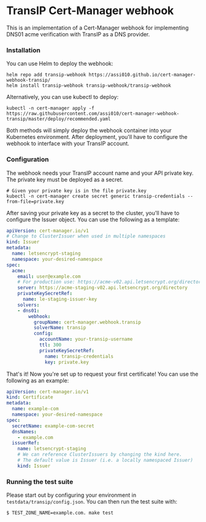 # TransIP Cert-Manager webhook

This is an implementation of a Cert-Manager webhook for implementing DNS01 acme verification with TransIP as a DNS provider.

### Installation

You can use Helm to deploy the webhook:

```shell script
helm repo add transip-webhook https://assi010.github.io/cert-manager-webhook-transip/
helm install transip-webhook transip-webhook/transip-webhook
```

Alternatively, you can use kubectl to deploy:

```shell script
kubectl -n cert-manager apply -f https://raw.githubusercontent.com/assi010/cert-manager-webhook-transip/master/deploy/recommended.yaml
```

Both methods will simply deploy the webhook container into your Kubernetes environment. After deployment, you'll have to configure the webhook to interface with your TransIP account.

### Configuration

The webhook needs your TransIP account name and your API private key. The private key must be deployed as a secret.

```shell script
# Given your private key is in the file private.key
kubectl -n cert-manager create secret generic transip-credentials --from-file=private.key
```

After saving your private key as a secret to the cluster, you'll have to configure the Issuer object. You can use the following as a template:
```yaml
apiVersion: cert-manager.io/v1
# Change to ClusterIssuer when used in multiple namespaces
kind: Issuer 
metadata:
  name: letsencrypt-staging
  namespace: your-desired-namespace
spec:
  acme:
    email: user@example.com
    # For production use: https://acme-v02.api.letsencrypt.org/directory
    server: https://acme-staging-v02.api.letsencrypt.org/directory
    privateKeySecretRef:
      name: le-staging-issuer-key
    solvers:
    - dns01:
        webhook:
          groupName: cert-manager.webhook.transip
          solverName: transip
          config:
            accountName: your-transip-username
            ttl: 300
            privateKeySecretRef:
              name: transip-credentials
              key: private.key
```

That's it! Now you're set up to request your first certificate!
You can use the following as an example:

```yaml
apiVersion: cert-manager.io/v1
kind: Certificate
metadata:
  name: example-com
  namespace: your-desired-namespace
spec:
  secretName: example-com-secret
  dnsNames:
    - example.com
  issuerRef:
    name: letsencrypt-staging
    # We can reference ClusterIssuers by changing the kind here.
    # The default value is Issuer (i.e. a locally namespaced Issuer)
    kind: Issuer
```

### Running the test suite

Please start out by configuring your environment in `testdata/transip/config.json`. You can then run the test suite with:

```bash
$ TEST_ZONE_NAME=example.com. make test
```

